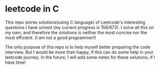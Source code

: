 # leetcode in C
This repo stores solutions(using C language) of Leetcode's interesting questions I have solved (my current progress is 156/873). 
I solve all this on my own, and therefore the solutions is neither the most concise nor the most efficient.
(I am not a good programmer!)


The only purpose of this repo is to help myself better preparing the code interview.
But I would be more than happy, if this can do some help in your leetcode journey.
In the future, I will add some notes for these solutions, if I have time!
